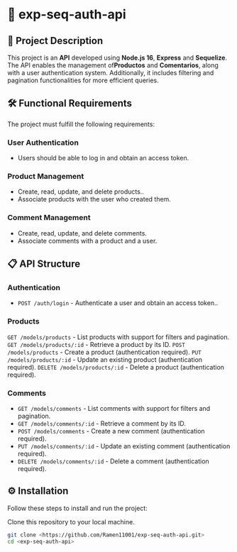 # 🚀 **exp-seq-auth-api**

## 🌟 **Project Description**

This project is an **API** developed using **Node.js 16**, **Express** and **Sequelize**. The API enables the management of**Productos** and **Comentarios**, along with a user authentication system. Additionally, it includes filtering and pagination functionalities for more efficient queries.

## 🛠️ **Functional Requirements**

The project must fulfill the following requirements:

### **User Authentication**
- Users should be able to log in and obtain an access token.

### **Product Management**
- Create, read, update, and delete products..
- Associate products with the user who created them.

### **Comment Management**
- Create, read, update, and delete comments.
- Associate comments with a product and a user.


## 📋 **API Structure**

### **Authentication**
- `POST /auth/login` - Authenticate a user and obtain an access token..  

### **Products**
`GET /models/products` - List products with support for filters and pagination.
`GET /models/products/:id` - Retrieve a product by its ID.
`POST /models/products` - Create a product (authentication required).
`PUT /models/products/:id` - Update an existing product (authentication required).
`DELETE /models/products/:id` - Delete a product (authentication required).

### **Comments**
- `GET /models/comments` - List comments with support for filters and pagination.  
- `GET /models/comments/:id` - Retrieve a comment by its ID.  
- `POST /models/comments` - Create a new comment (authentication required).
- `PUT /models/comments/:id` - Update an existing comment (authentication required). 
- `DELETE /models/comments/:id` - Delete a comment (authentication required).  

## ⚙️ **Installation**

Follow these steps to install and run the project:

Clone this repository to your local machine.
   ```bash
   git clone <https://github.com/Ramen11001/exp-seq-auth-api.git>
cd <exp-seq-auth-api>
```
